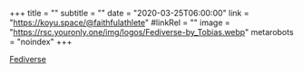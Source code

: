 +++
title = ""
subtitle = ""
date = "2020-03-25T06:00:00"
link = "https://koyu.space/@faithfulathlete"
#linkRel = ""
image = "https://rsc.youronly.one/img/logos/Fediverse-by_Tobias.webp"
metarobots = "noindex"
+++

<a href="https://koyu.space/@faithfulathlete" rel="me noopener external nofollow" referrerpolicy="strict-origin-when-cross-origin">Fediverse</a>

